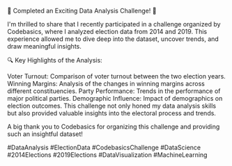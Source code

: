 🚀 Completed an Exciting Data Analysis Challenge! 🚀

I'm thrilled to share that I recently participated in a challenge organized by Codebasics, where I analyzed election data from 2014 and 2019. This experience allowed me to dive deep into the dataset, uncover trends, and draw meaningful insights.

🔍 Key Highlights of the Analysis:

Voter Turnout: Comparison of voter turnout between the two election years.
Winning Margins: Analysis of the changes in winning margins across different constituencies.
Party Performance: Trends in the performance of major political parties.
Demographic Influence: Impact of demographics on election outcomes.
This challenge not only honed my data analysis skills but also provided valuable insights into the electoral process and trends.

A big thank you to Codebasics for organizing this challenge and providing such an insightful dataset!

#DataAnalysis #ElectionData #CodebasicsChallenge #DataScience #2014Elections #2019Elections #DataVisualization #MachineLearning

